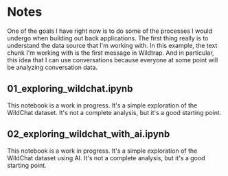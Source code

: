 # Notes 

One of the goals I have right now is to do some of the processes I would undergo when building out back applications. The first thing really is to understand the data source that I'm working with. In this example, the text chunk I'm working with is the first message in Wildtrap. And in particular, this idea that I can use conversations because everyone at some point will be analyzing conversation data. 

## 01_exploring_wildchat.ipynb

This notebook is a work in progress. It's a simple exploration of the WildChat dataset. It's not a complete analysis, but it's a good starting point.

## 02_exploring_wildchat_with_ai.ipynb

This notebook is a work in progress. It's a simple exploration of the WildChat dataset using AI. It's not a complete analysis, but it's a good starting point.